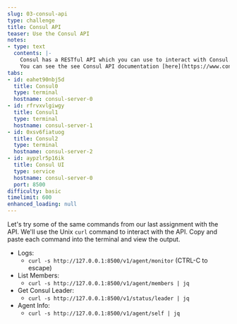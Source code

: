 ```yaml
---
slug: 03-consul-api
type: challenge
title: Consul API
teaser: Use the Consul API
notes:
- type: text
  contents: |-
    Consul has a RESTful API which you can use to interact with Consul.
    You can see the see Consul API documentation [here](https://www.consul.io/api/index.html).
tabs:
- id: eahet90nbj5d
  title: Consul0
  type: terminal
  hostname: consul-server-0
- id: rfrvxvlgiwgy
  title: Consul1
  type: terminal
  hostname: consul-server-1
- id: 0xsv6fiatuog
  title: Consul2
  type: terminal
  hostname: consul-server-2
- id: aypzlr5p16ik
  title: Consul UI
  type: service
  hostname: consul-server-0
  port: 8500
difficulty: basic
timelimit: 600
enhanced_loading: null
---
```

Let's try some of the same commands from our last assignment with the API. We'll use the Unix `curl` command to interact with the API. Copy and paste each command into the terminal and view the output.

* Logs:
  - `curl -s http://127.0.0.1:8500/v1/agent/monitor` (CTRL-C to escape)
* List Members:
  - `curl -s http://127.0.0.1:8500/v1/agent/members | jq`
* Get Consul Leader:
  - `curl -s http://127.0.0.1:8500/v1/status/leader | jq`
* Agent Info:
  - `curl -s http://127.0.0.1:8500/v1/agent/self | jq` <br>
